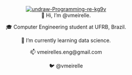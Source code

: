 
<div id="header" align="center">
  <a href="https://ibb.co/QMDpfgC"><img src="https://i.ibb.co/2dZWy9s/undraw-Programming-re-kg9v.png" alt="undraw-Programming-re-kg9v" border="0"></a>
</div>

<div id="body" align="center">
👋 Hi, I’m @vmeirelle. </p> 
🎓 Computer Engineering student at UFRB, Brazil.</p>
🌱 I’m currently learning data science.</p>
📫 vmeirelles.eng@gmail.com </p>
🐦 @vmeirelle</p>
<!---
vmeirelle/vmeirelle is a ✨ special ✨ repository because its `README.md` (this file) appears on your GitHub profile.
You can click the Preview link to take a look at your changes.
--->


 <a href="https://cdn2.iconfinder.com/data/icons/designer-skills/128/code-programming-javascript-software-develop-command-language-512.png" alt="" border="0"></a>
